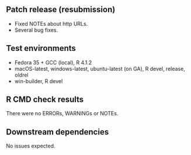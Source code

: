 ## Patch release (resubmission)

- Fixed NOTEs about http URLs.
- Several bug fixes.

## Test environments

* Fedora 35 + GCC (local), R 4.1.2
* macOS-latest, windows-latest, ubuntu-latest (on GA), R devel, release, oldrel
* win-builder, R devel

## R CMD check results

There were no ERRORs, WARNINGs or NOTEs.

## Downstream dependencies

No issues expected.
